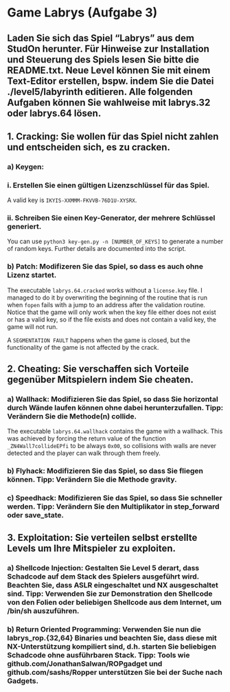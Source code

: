 #   Game Labrys (Aufgabe 3)

##  Laden Sie sich das Spiel “Labrys” aus dem StudOn herunter. Für Hinweise zur Installation und Steuerung des Spiels lesen Sie bitte die README.txt. Neue Level können Sie mit einem Text-Editor erstellen, bspw. indem Sie die Datei ./level5/labyrinth editieren. Alle folgenden Aufgaben können Sie wahlweise mit labrys.32 oder labrys.64 lösen.

##  1. Cracking: Sie wollen für das Spiel nicht zahlen und entscheiden sich, es zu cracken.

### a) Keygen:

### i. Erstellen Sie einen gültigen Lizenzschlüssel für das Spiel.

A valid key is `IKYIS-XXMMM-FKVVB-76D1U-XYSRX`.

### ii. Schreiben Sie einen Key-Generator, der mehrere Schlüssel generiert.

You can use `python3 key-gen.py -n [NUMBER_OF_KEYS]` to generate a number of random keys. Further details are documented into the script.

### b) Patch: Modifizeren Sie das Spiel, so dass es auch ohne Lizenz startet.

The executable `labrys.64.cracked` works without a `license.key` file. I managed to do it by overwriting the beginning of the routine that is run when `fopen` fails with a jump to an address after the validation routine. Notice that the game will only work when the key file either does not exist or has a valid key, so if the file exists and does not contain a valid key, the game will not run.

A `SEGMENTATION FAULT` happens when the game is closed, but the functionality of the game is not affected by the crack.

##  2. Cheating: Sie verschaffen sich Vorteile gegenüber Mitspielern indem Sie cheaten.

### a) Wallhack: Modifizieren Sie das Spiel, so dass Sie horizontal durch Wände laufen können ohne dabei herunterzufallen. Tipp: Verändern Sie die Methode(n) collide.

The executable `labrys.64.wallhack` contains the game with a wallhack. This was achieved by forcing the return value of the function `_ZN4Wall7collideEPfi` to be always `0x00`, so collisions with walls are never detected and the player can walk through them freely.

### b) Flyhack: Modifizieren Sie das Spiel, so dass Sie fliegen können. Tipp: Verändern Sie die Methode gravity.

### c) Speedhack: Modifizieren Sie das Spiel, so dass Sie schneller werden. Tipp: Verändern Sie den Multiplikator in step_forward oder save_state.

##  3. Exploitation: Sie verteilen selbst erstellte Levels um Ihre Mitspieler zu exploiten.

### a) Shellcode Injection: Gestalten Sie Level 5 derart, dass Schadcode auf dem Stack des Spielers ausgeführt wird. Beachten Sie, dass ASLR eingeschaltet und NX ausgeschaltet sind. Tipp: Verwenden Sie zur Demonstration den Shellcode von den Folien oder beliebigen Shellcode aus dem Internet, um /bin/sh auszuführen.

### b) Return Oriented Programming: Verwenden Sie nun die labrys_rop.{32,64} Binaries und beachten Sie, dass diese mit NX-Unterstützung kompiliert sind, d.h. starten Sie beliebigen Schadcode ohne ausführbaren Stack. Tipp: Tools wie github.com/JonathanSalwan/ROPgadget und github.com/sashs/Ropper unterstützen Sie bei der Suche nach Gadgets.